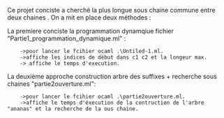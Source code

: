 Ce projet conciste a cherché  la plus longue sous chaine commune entre deux chaines .
On a mit en place deux méthodes :

La premiere conciste la programmation dynamqiue fichier "Partie1_programmation_dynamique.ml" :

        ->pour lancer le fcihier ocaml .\Untiled-1.ml.
        ->affiche les indices de début dans c1 c2 et la longeur max. 
        -> affiche le temps d'execution.

La deuxième approche construction arbre des suffixes + recherche sous chaines "partie2ouverture.ml": 

        ->pour lancer le fcihier ocaml .\partie2ouverture.ml.
        ->affiche le temps d'éxecution de la contruction de l'arbre "ananas" et la recherche de la ous chaine. 


 
